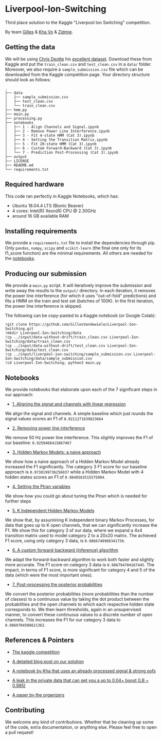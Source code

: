 # Liverpool-Ion-Switching
Third place solution to the Kaggle "Liverpool Ion Switching" competition.

By team [Gilles](https://www.kaggle.com/group16) & [Kha Vo](https://www.kaggle.com/khahuras/) & [Zidmie](https://www.kaggle.com/zidmie).

## Getting the data

We will be using [Chris Deotte](https://www.kaggle.com/cdeotte) his [excellent dataset](https://www.kaggle.com/cdeotte/data-without-drift). Download these from Kaggle and put the `train_clean.csv` and `test_clean.csv` in a `data/` folder. Moreover, we also require a `sample_submission.csv` file which can be downloaded from the Kaggle competition page. Your directory structure should look as follows:
```
.
├── data
│   ├── sample_submission.csv
│   ├── test_clean.csv
│   └── train_clean.csv
├── hmm.py
├── main.py
├── processing.py
├── notebooks
│   ├── 1 - Align Channels and Signal.ipynb
│   ├── 2 - Remove Power Line Interference.ipynb
│   ├── 3 - Fit 4-state HMM (Cat 3).ipynb
│   ├── 4 - Setting the Transition Matrix.ipynb
│   ├── 5 - Fit 20-state HMM (Cat 3).ipynb
│   ├── 6 - Custom Forward-Backward (Cat 3).ipynb
│   └── 7 - Prediction Post-Processing (Cat 3).ipynb
├── output
├── LICENSE
├── README.md
└── requirements.txt

```

## Required hardware
This code ran perfectly in Kaggle Notebooks, which has:
* Ubuntu 18.04.4 LTS (Bionic Beaver)
* 4 cores: Intel(R) Xeon(R) CPU @ 2.30GHz
* around 16 GB available RAM 

## Installing requirements
We provide a `requirements.txt` file to install the dependencies through pip. Only `pandas`, `numpy`, `scipy` and `scikit-learn` (the final one only for its f1_score function) are the minimal requirements. All others are needed for the [notebooks](#notebooks).

## Producing our submission

We provide a `main.py` script. It will iteratively improve the submission and write away the results to the `output/` directory. In each iteration, it removes the power line interference (for which it uses "out-of-fold" predictions) and fits a HMM on the train and test set (batches of 100K). In the first iteration, the power line interference is skipped.

The following can be copy-pasted to a Kaggle notebook (or Google Colab):
```
!git clone https://github.com/GillesVandewiele/Liverpool-Ion-Switching.git
!mkdir Liverpool-Ion-Switching/data
!cp ../input/data-without-drift/train_clean.csv Liverpool-Ion-Switching/data/train_clean.csv
!cp ../input/data-without-drift/test_clean.csv Liverpool-Ion-Switching/data/test_clean.csv
!cp ../input/liverpool-ion-switching/sample_submission.csv Liverpool-Ion-Switching/data/sample_submission.csv
!cd Liverpool-Ion-Switching; python3 main.py
```

## Notebooks

We provide notebooks that elaborate upon each of the 7 significant steps in our approach:

* [1. Aligning the signal and channels with linear regression](notebooks/1%20-%20Align%20Channels%20and%20Signal.ipynb)

We align the signal and channels. A simple baseline which just rounds the signal values scores an F1 of `0.9211271639823664`

* [2. Removing power line interference](notebooks/2%20-%20Remove%20Power%20Line%20Interference.ipynb)

We remove 50 Hz power line interference. This slightly improves the F1 of our baseline: `0.9250468415867467`

* [3. Hidden Markov Models: a naive approach](notebooks/3%20-%20Fit%204-state%20HMM%20(Cat%203).ipynb)

We show how a naive approach of a Hidden Markov Model already increased the F1 significantly. The category 3 F1 score for our baseline approach is `0.9738199736256037` while a Hidden Markov Model with 4 hidden states scores an F1 of `0.9840563515575094`.

* [4. Setting the Ptran variables](notebooks/4%20-%20Setting%20the%20Transition%20Matrix.ipynb)

We show how you could go about tuning the Ptran which is needed for further steps

* [5. K Independent Hidden Markov Models](notebooks/5%20-%20Fit%2020-state%20HMM%20(Cat%203).ipynb)

We show that, by assumining K independent binary Markov Processes, for data that goes up to K open channels, that we can significantly increase the F1. We show this for category 3 of our data, where we expand a 4x4 transition matrix used to model category 2 to a 20x20 matrix. The achieved F1 score, using only category 3 data, is `0.9866748988341756`.

* [6. A custom forward-backward (inference) algorithm](notebooks/6%20-%20Custom%20Forward-Backward%20(Cat%203).ipynb)

We adapt the forward-backward algorithm to work both faster and slightly more accurate. The F1 score on category 3 data is `0.986794704167445`. The impact, in terms of F1 score, is more significant for category 4 and 5 of the data (which were the most important ones).

* [7. Post-processing the posterior probabilities](notebooks/7%20-%20Prediction%20Post-Processing%20(Cat%203).ipynb)

We convert the posterior probabilities (more probabilities than the number of classes) to a continuous value by taking the dot product between the probabilities and the open channels to which each respective hidden state corresponds to. We then learn thresholds, again in an unsupervised manner, to convert these continuous values to a discrete number of open channels. This increases the F1 for our category 3 data to `0.9869704508621362`.

## References & Pointers

* [The kaggle competition](https://www.kaggle.com/c/liverpool-ion-switching)

* [A detailed blog post on our solution](https://towardsdatascience.com/identifying-the-number-of-open-ion-channels-with-hidden-markov-models-334fab86fc85)

* [A notebook by Kha that uses an already processed signal & strong oofs](https://www.kaggle.com/khahuras/1st-place-non-leak-solution)

* [A leak in the private data that can get you a up to 0.04+ boost (LB ~ 0.985)](https://www.kaggle.com/group16/private-0-9688-a-better-but-useless-solution)

* [A paper by the organizers](https://www.nature.com/articles/s42003-019-0729-3)

## Contributing

We welcome any kind of contributions. Whether that be cleaning up some of the code, extra documentation, or anything else. Please feel free to open a pull request!